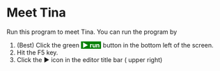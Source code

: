 # Meet Tina

Run this program to meet Tina. You can run the program by

1. (Best) Click the green <span style="background-color: green; color: white; font-weight: bold; margin: 1 em;">&nbsp;▶️ run&nbsp;</span> button in the bottom left of the screen. 
2. Hit the F5 key.
3. Click the ▶️ icon in the editor title bar ( upper right) 

